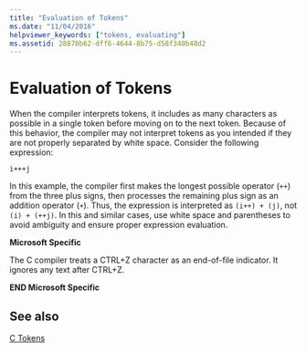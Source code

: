 ```yaml
---
title: "Evaluation of Tokens"
ms.date: "11/04/2016"
helpviewer_keywords: ["tokens, evaluating"]
ms.assetid: 28870b62-dff6-4644-8b75-d58f340b48d2
---
```

# Evaluation of Tokens

When the compiler interprets tokens, it includes as many characters as possible in a single token before moving on to the next token. Because of this behavior, the compiler may not interpret tokens as you intended if they are not properly separated by white space. Consider the following expression:

```
i+++j
```

In this example, the compiler first makes the longest possible operator (`++`) from the three plus signs, then processes the remaining plus sign as an addition operator (`+`). Thus, the expression is interpreted as `(i++) + (j)`, not `(i) + (++j)`. In this and similar cases, use white space and parentheses to avoid ambiguity and ensure proper expression evaluation.

**Microsoft Specific**

The C compiler treats a CTRL+Z character as an end-of-file indicator. It ignores any text after CTRL+Z.

**END Microsoft Specific**

## See also

[C Tokens](../c-language/c-tokens.md)
